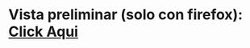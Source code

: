 <h1>Vista preliminar (solo con firefox): <a href="https://franciscojaviern.github.io/Electric_car_store/Proyecto%20Francisco%20Neira/index.html">Click Aqui</a></h1> 
